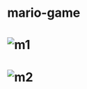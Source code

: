 # mario-game
# ![m1](https://user-images.githubusercontent.com/102579070/209906811-56f581bb-5ccc-4cce-ab70-c89102c8f88f.jpg)

# ![m2](https://user-images.githubusercontent.com/102579070/209906818-8d9c5c38-14e9-4513-8dbd-d3b91c8629b1.jpg)
